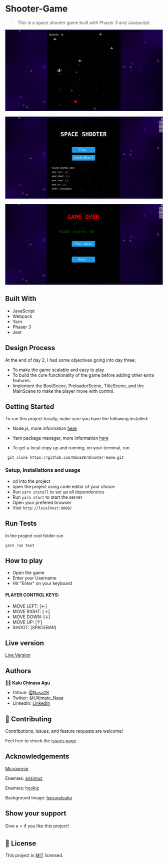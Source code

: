 # Shooter-Game

> This is a space shooter game built with Phaser 3 and Javascript 

![screenshot](/src/assets/img/readme1.png)

![screenshot](/src/assets/img/readme2.png)

![screenshot](/src/assets/img/readme3.png)

## Built With

- JavaScript
- Webpack
- Yarn
- Phaser 3
- Jest

## Design Process

  At the end of day 2, I had some objectives going into day three;

 * To make the game scalable and easy to play
 * To build the core functionality of the game before adding other extra features.
 * Implement the BootScene, PreloaderScene, TitleScene, and the MainScene to make the player move with control.



## Getting Started

To run this project locally, make sure you have the following installed:

- Node.js, more information [here](https://nodejs.org/en/)
- Yarn package manager, more information [here](https://yarnpkg.com/)

- To get a local copy up and running, on your terminal, run 
```
 git clone https://github.com/Nasa28/Shooter-Game.git

```

### Setup, Installations and usage

- cd into the project
- open the project using code editor of your choice
- Run `yarn install` to set up all dependencies
- Run `yarn start` to start the server
- Open your prefered browser
- Visit `http://localhost:8080/`


## Run Tests

In the project root folder run

```
yarn run test

```

## How to play
- Open the game
- Enter your Username
- Hit "Enter" on your keyboard

#### PLAYER CONTROL KEYS:
 * MOVE LEFT: [←]
 * MOVE RIGHT: [→]
 * MOVE DOWN: [↓]
 * MOVE UP: [↑]
 * SHOOT: [SPACEBAR]


## Live version

 [Live Version](https://agha-elu.netlify.app/)


## Authors

👨‍💻 **Kalu Chinasa Agu**

* Github: [@Nasa28](https://github.com/Nasa28)
*  Twitter: [@Ultimate_Nasa](https://twitter.com/Ultimate_Nasa)
* LinkedIn: [LinkedIn](https://www.linkedin.com/in/kalu-chinasa-agu-a15080103/)

## 🤝 Contributing

Contributions, issues, and feature requests are welcome!

Feel free to check the [issues page](https://github.com/Nasa28/Shooter-Game/issues).



## Acknowledgements

[Microverse](https://www.microverse.org/)

Enemies: [ansimuz](https://opengameart.org/content/space-ship-shooter-pixel-art-assets) 

Enemies: [hookiz](https://opengameart.org/content/ship-space-0)


Background Image: [harunatsuko](https://opengameart.org/content/toy-space-background)


## Show your support

Give a ⭐️ if you like this project!

## 📝 License

This project is [MIT](LICENSE) licensed.

